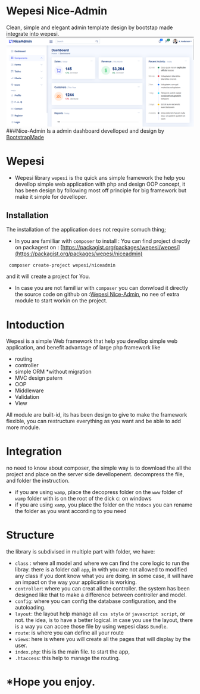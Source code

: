 # Wepesi Nice-Admin
Clean, simple and elegant admin template design by bootstap made integrate into wepesi.
![img.png](assets/img/img.png)
###Nice-Admin
Is a admin dashboard develloped and design by [BootstrapMade](https://bootstrapmade.com)
# Wepesi
* Wepesi library
`wepesi` is the quick ans simple framework the help you devellop simple web application with php and design OOP concept,
it has been design by following most off principle for big framework but make it simple for develloper.

## Installation
The installation of the application does not require somuch thing;
- In you are familliar with `composer` to install :
You can find project directly on packagest on : [https://packagist.org/packages/wepesi/wepesi](https://packagist.org/packages/wepesi/niceadmin)
```shell
 composer create-project wepesi/niceadmin
```
and it will create a project for You.

- In case you are not familliar with `composer` you can donwload it directly the source code on github on :[Wepesi Nice-Admin](https://github.com/kivudesign/wepesi-NiceAdmin), no nee of extra module to start workin on the project.

# Intoduction
Wepesi is a simple Web framework that help you devellop simple web application, and benefit advantage of large php framework like
- routing
- controller
- simple ORM *without migration
- MVC design patern
- OOP
- Middleware
- Validation
- View

All module are built-id, its has been design to give to make the framework flexible, you can restructure everything as you want and be able to add more module.

# Integration
no need to know about composer, the simple way is to download the all the project and place on the server side devellopenent.
decompress the file, and folder the instruction.
- if you are using `wamp`, place the decopress folder on the `www` folder of `wamp` folder with is on the root of the dick c: on windows
- if you are using `xamp`, you place the folder on the `htdocs`
you can rename the folder as you want according to you need

# Structure
the library is subdivised in multiple part with folder, we have:
- `class` : where all model and where we can find the core logic to run the libray. 
          there is a folder call `app`, in with you are not allowed to modified any class if you dont know what you are doing.
          in some case, it will have an impact on the way your application is working.
- `controller`: where you can creat all the controller. the system has been designed like that to make a difference between controller and model.
- `config`: where you can config the database configuration, and the autoloading.
- `layout`: the layout help manage all `css style` or `javascript script`, or not. the idea, is to have a better logical. in case you use the layout, 
          there is a way yu can accee those file by using wepesi class `Bundle`.
- `route`: is where you can define all your route
- `views`: here is where you will create all the pages that will display by the user.
- `index.php`: this is the main file. to start the app,
- `.htaccess`: this help to manage the routing.

# *Hope you enjoy.
